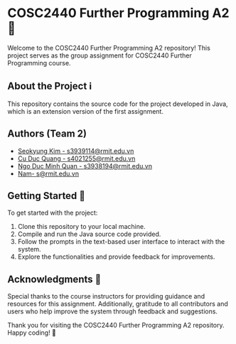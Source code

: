 # COSC2440 Further Programming A2🏥

Welcome to the COSC2440 Further Programming A2 repository! This project serves as the group assignment for COSC2440 Further Programming course.

## About the Project ℹ️

This repository contains the source code for the project developed in Java, which is an extension version of the first assignment. 

## Authors (Team 2)
- [Seokyung Kim - s3939114@rmit.edu.vn](https://github.com/lluciiiia)
- [Cu Duc Quang - s4021255@rmit.edu.vn](https://github.com/cuducquang)
- [Ngo Duc Minh Quan - s3938194@rmit.edu.vn](https://github.com/MinhQuan2511)
- [Nam- s@rmit.edu.vn](https://github.com/nguyenphannam2223)

## Getting Started 🚀

To get started with the project:
1. Clone this repository to your local machine.
2. Compile and run the Java source code provided.
3. Follow the prompts in the text-based user interface to interact with the system.
4. Explore the functionalities and provide feedback for improvements.

## Acknowledgments 🙏

Special thanks to the course instructors for providing guidance and resources for this assignment. 
Additionally, gratitude to all contributors and users who help improve the system through feedback and suggestions.

Thank you for visiting the COSC2440 Further Programming A2 repository. Happy coding! 🎉
